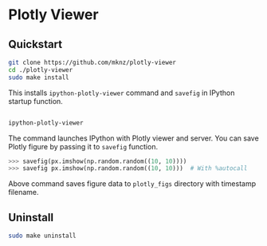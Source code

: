 # Plotly Viewer

## Quickstart

```bash
git clone https://github.com/mknz/plotly-viewer
cd ./plotly-viewer
sudo make install
```

This installs `ipython-plotly-viewer` command and `savefig` in IPython startup function.

```bash

ipython-plotly-viewer
```

The command launches IPython with Plotly viewer and server.
You can save Plotly figure by passing it to `savefig` function.

```Python
>>> savefig(px.imshow(np.random.random((10, 10))))
>>> savefig px.imshow(np.random.random((10, 10)))  # With %autocall
```

Above command saves figure data to `plotly_figs` directory with timestamp filename.

## Uninstall

```bash
sudo make uninstall
```
